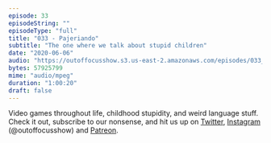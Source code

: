 ```yaml
---
episode: 33
episodeString: ""
episodeType: "full"
title: "033 - Pajeriando"
subtitle: "The one where we talk about stupid children" 
date: "2020-06-06"
audio: "https://outoffocusshow.s3.us-east-2.amazonaws.com/episodes/033_Pajeriando.mp3"
bytes: 57925799
mime: "audio/mpeg"
duration: "1:00:20"
draft: false
---
```


Video games throughout life, childhood stupidity, and weird language stuff. 
Check it out, subscribe to our nonsense, and hit us up on [Twitter][twit], [Instagram][insta] (\@outoffocusshow) and [Patreon][patreon].

[twit]: https://twitter.com/outoffocusshow
[insta]: https://instagram.com/outoffocusshow
[patreon]: https://www.patreon.com/outoffocusshow
